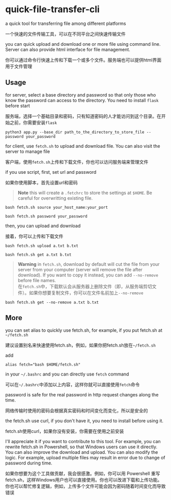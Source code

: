 # quick-file-transfer-cli

a quick tool for transferring file among different platforms

一个快速的文件传输工具，可以在不同平台之间快速传输文件

you can quick upload and download one or more file using command line. Server can also provide html interface for file management.

你可以通过命令行快速上传和下载一个或多个文件。服务端也可以提供html界面用于文件管理

## Usage

for server, select a base directory and password so that only those who know the password can access to the directory. You need to install `flask` before start

服务端，选择一个基础目录和密码，只有知道密码的人才能访问到这个目录。在开始之前，你需要安装`flask`

```
python3 app.py --base_dir path_to_the_directory_to_store_file --password your_password
```

for client, use `fetch.sh` to upload and download file. You can also visit the server to manage file

客户端，使用`fetch.sh`上传和下载文件，你也可以访问服务端来管理文件

if you use script, first, set url and password

如果你使用脚本，首先设置url和密码

> **Note** this will create a `.fetchrc` to store the settings at `$HOME`. Be careful for overwritting existing file.

```
bash fetch.sh source your_host_name:your_port
```

```
bash fetch.sh password your_password
```

then, you can upload and download

接着，你可以上传和下载文件

```
bash fetch.sh upload a.txt b.txt
```

```
bash fetch.sh get a.txt b.txt
```

> **Warning**
in `fetch.sh`, download by default will cut the file from your server from your computer (server will remove the file after download). If you want to copy it instead, you can add `--no-remove` before file names.<br>
在`fetch.sh`中，下载默认会从服务器上删除文件（即，从服务端剪切文件）。如果你想要复制文件，你可以在文件名前加上`--no-remove`

```
bash fetch.sh get --no-remove a.txt b.txt
```

## More

you can set alias to quickly use fetch.sh, for example, if you put fetch.sh at `~/fetch.sh`

建议设置别名来快速使用fetch.sh，例如，如果你把fetch.sh放在`~/fetch.sh`

add

```
alias fetch="bash $HOME/fetch.sh"
```

in your `~/.bashrc` and you can directly use `fetch` command

可以在`~/.bashrc`中添加以上内容，这样你就可以直接使用`fetch`命令

password is safe for the real password in http request changes along the time.

网络传输时使用的密码会根据真实密码和时间变化而变化，所以是安全的

the fetch.sh use curl, if you don't have it, you need to install before using it.

fetch.sh使用curl，如果你没有安装，你需要在使用之前安装

I'll appreciate it if you want to contribute to this tool. For example, you can rewrite fetch.sh in Powershell, so that Windows users can use it directly. You can also improve the download and upload. You can also modify the logic. For example, upload multiple files may result in error due to change of password during time.

如果你想要为这个工具做贡献，我会很感激。例如，你可以用 Powershell 重写 fetch.sh，这样Windows用户也可以直接使用。你也可以改进下载和上传功能。你也可以帮忙修复逻辑，例如，上传多个文件可能会因为密码随着时间变化而导致错误
